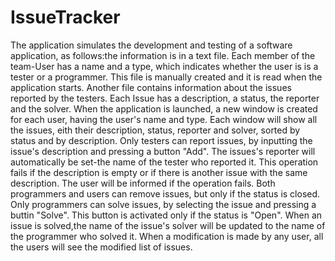 # IssueTracker
The application simulates the development and testing of a software application, as follows:the information is in a text file. Each member 
of the team-User has a name and a type, which indicates whether the user is is a tester or a programmer. This file is manually created and it
is read when the application starts. Another file contains information about the issues reported by the testers. Each Issue has a description,
a status, the reporter and the solver.
When the application is launched, a new window is created for each user, having the user's name and type. Each window will show all the issues,
eith their description, status, reporter and solver, sorted by status and by description.
Only testers can report issues, by inputting the issue's description and pressing a button "Add". The issues's reporter will automatically
be set-the name of the tester who reported it. This operation fails if the description is empty or if there is another issue with the same 
description. The user will be informed if the operation fails.
Both programmers and users can remove issues, but only if the status is closed.
Only programmers can solve issues, by selecting the issue and pressing a buttin "Solve". This button is activated only if the status is "Open".
When an issue is solved,the name of the issue's solver will be updated to the name of the programmer who solved it. When a modification is 
made by any user, all the users will see the modified list of issues.
